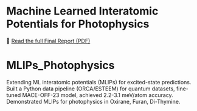 # Machine Learned Interatomic Potentials for Photophysics

📄 [Read the full Final Report (PDF)](./Final_Report.pdf)

# MLIPs_Photophysics
Extending ML interatomic potentials (MLIPs) for excited-state predictions. Built a Python data pipeline (ORCA/ESTEEM) for quantum datasets, fine-tuned MACE-OFF-23 model, achieved 2.2-3.1 meV/atom accuracy. Demonstrated MLIPs for photophysics in Oxirane, Furan, Di-Thymine.
